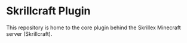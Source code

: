 # Skrillcraft Plugin

This repository is home to the core plugin behind the Skrillex Minecraft server (Skrillcraft).
